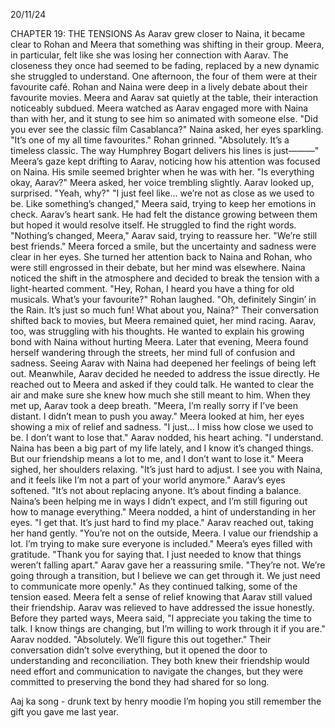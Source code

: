20/11/24

CHAPTER 19: THE TENSIONS
As Aarav grew closer to Naina, it became clear to Rohan and Meera that something was shifting in their group. Meera, in particular, felt like she was losing her connection with Aarav. The closeness they once had seemed to be fading, replaced by a new dynamic she struggled to understand.
One afternoon, the four of them were at their favourite café. Rohan and Naina were deep in a lively debate about their favourite movies. Meera and Aarav sat quietly at the table, their interaction noticeably subdued. Meera watched as Aarav engaged more with Naina than with her, and it stung to see him so animated with someone else.
"Did you ever see the classic film Casablanca?" Naina asked, her eyes sparkling. "It’s one of my all time favourites."
Rohan grinned. "Absolutely. It’s a timeless classic. The way Humphrey Bogart delivers his lines is just———"
Meera’s gaze kept drifting to Aarav, noticing how his attention was focused on Naina. His smile seemed brighter when he was with her.
"Is everything okay, Aarav?" Meera asked, her voice trembling slightly.
Aarav looked up, surprised. "Yeah, why?"
"I just feel like… we’re not as close as we used to be. Like something’s changed," Meera said, trying to keep her emotions in check.
Aarav’s heart sank. He had felt the distance growing between them but hoped it would resolve itself. He struggled to find the right words.
"Nothing’s changed, Meera," Aarav said, trying to reassure her. "We’re still best friends."
Meera forced a smile, but the uncertainty and sadness were clear in her eyes. She turned her attention back to Naina and Rohan, who were still engrossed in their debate, but her mind was elsewhere.
Naina noticed the shift in the atmosphere and decided to break the tension with a light-hearted comment. "Hey, Rohan, I heard you have a thing for old musicals. What’s your favourite?"
Rohan laughed. "Oh, definitely Singin’ in the Rain. It’s just so much fun! What about you, Naina?"
Their conversation shifted back to movies, but Meera remained quiet, her mind racing. Aarav, too, was struggling with his thoughts. He wanted to explain his growing bond with Naina without hurting Meera.
Later that evening, Meera found herself wandering through the streets, her mind full of confusion and sadness. Seeing Aarav with Naina had deepened her feelings of being left out.
Meanwhile, Aarav decided he needed to address the issue directly. He reached out to Meera and asked if they could talk. He wanted to clear the air and make sure she knew how much she still meant to him.
When they met up, Aarav took a deep breath. "Meera, I’m really sorry if I’ve been distant. I didn’t mean to push you away."
Meera looked at him, her eyes showing a mix of relief and sadness. "I just… I miss how close we used to be. I don’t want to lose that."
Aarav nodded, his heart aching. "I understand. Naina has been a big part of my life lately, and I know it’s changed things. But our friendship means a lot to me, and I don’t want to lose it."
Meera sighed, her shoulders relaxing. "It’s just hard to adjust. I see you with Naina, and it feels like I’m not a part of your world anymore."
Aarav’s eyes softened. "It’s not about replacing anyone. It’s about finding a balance. Naina’s been helping me in ways I didn’t expect, and I’m still figuring out how to manage everything."
Meera nodded, a hint of understanding in her eyes. "I get that. It’s just hard to find my place."
Aarav reached out, taking her hand gently. "You’re not on the outside, Meera. I value our friendship a lot. I’m trying to make sure everyone is included."
Meera’s eyes filled with gratitude. "Thank you for saying that. I just needed to know that things weren’t falling apart."
Aarav gave her a reassuring smile. "They’re not. We’re going through a transition, but I believe we can get through it. We just need to communicate more openly."
As they continued talking, some of the tension eased. Meera felt a sense of relief knowing that Aarav still valued their friendship. Aarav was relieved to have addressed the issue honestly.
Before they parted ways, Meera said, "I appreciate you taking the time to talk. I know things are changing, but I’m willing to work through it if you are."
Aarav nodded. "Absolutely. We’ll figure this out together."
Their conversation didn’t solve everything, but it opened the door to understanding and reconciliation. They both knew their friendship would need effort and communication to navigate the changes, but they were committed to preserving the bond they had shared for so long.

Aaj ka song - drunk text by henry moodie
I’m hoping you still remember the gift you gave me last year.